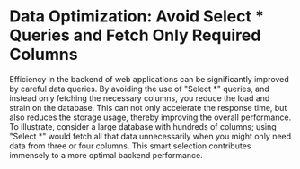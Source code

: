 # Data Optimization: Avoid Select * Queries and Fetch Only Required Columns

Efficiency in the backend of web applications can be significantly improved by careful data queries. By avoiding the use of "Select *" queries, and instead only fetching the necessary columns, you reduce the load and strain on the database. This can not only accelerate the response time, but also reduces the storage usage, thereby improving the overall performance. To illustrate, consider a large database with hundreds of columns; using "Select *" would fetch all that data unnecessarily when you might only need data from three or four columns. This smart selection contributes immensely to a more optimal backend performance.